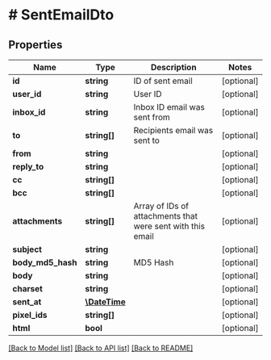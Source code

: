 # # SentEmailDto

## Properties

Name | Type | Description | Notes
------------ | ------------- | ------------- | -------------
**id** | **string** | ID of sent email | [optional] 
**user_id** | **string** | User ID | [optional] 
**inbox_id** | **string** | Inbox ID email was sent from | [optional] 
**to** | **string[]** | Recipients email was sent to | [optional] 
**from** | **string** |  | [optional] 
**reply_to** | **string** |  | [optional] 
**cc** | **string[]** |  | [optional] 
**bcc** | **string[]** |  | [optional] 
**attachments** | **string[]** | Array of IDs of attachments that were sent with this email | [optional] 
**subject** | **string** |  | [optional] 
**body_md5_hash** | **string** | MD5 Hash | [optional] 
**body** | **string** |  | [optional] 
**charset** | **string** |  | [optional] 
**sent_at** | [**\DateTime**](\DateTime) |  | [optional] 
**pixel_ids** | **string[]** |  | [optional] 
**html** | **bool** |  | [optional] 

[[Back to Model list]](../../README#documentation-for-models) [[Back to API list]](../../README#documentation-for-api-endpoints) [[Back to README]](../../README)



